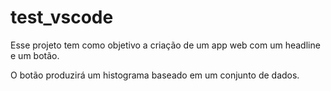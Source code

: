 # test_vscode

Esse projeto tem como objetivo a criação de um app web com um headline e um botão.

O botão produzirá um histograma baseado em um conjunto de dados.